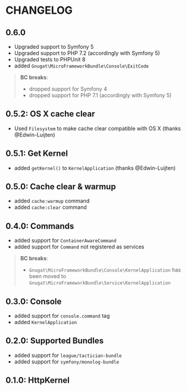 # CHANGELOG

## 0.6.0

* Upgraded support to Symfony 5
* Upgraded support to PHP 7.2 (accordingly with Symfony 5)
* Upgraded tests to PHPUnit 8
* added `Gnugat\MicroFrameworkBundle\Console\ExitCode`

> **BC breaks**:
>
> * dropped support for Symfony 4
> * dropped support for PHP 7.1 (accordingly with Symfony 5)

## 0.5.2: OS X cache clear

* Used `Filesystem` to make cache clear compatible with OS X (thanks @Edwin-Luijten)

## 0.5.1: Get Kernel

* added `getKernel()` to `KernelApplication` (thanks @Edwin-Luijten)

## 0.5.0: Cache clear & warmup

* added `cache:warmup` command
* added `cache:clear` command

## 0.4.0: Commands

* added support for `ContainerAwareCommand`
* added support for `Command` not registered as services

> **BC breaks**:
>
> * `Gnugat\MicroFrameworkBundle\Console\KernelApplication` has been
>   moved to `Gnugat\MicroFrameworkBundle\Service\KernelApplication`

## 0.3.0: Console

* added support for `console.command` tag
* added `KernelApplication`

## 0.2.0: Supported Bundles

* added support for `league/tactician-bundle`
* added support for `symfony/monolog-bundle`

## 0.1.0: HttpKernel

